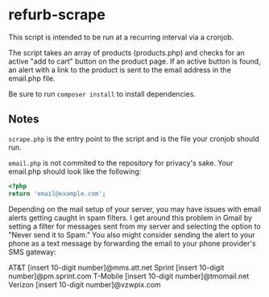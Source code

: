 # refurb-scrape
This script is intended to be run at a recurring interval via a cronjob.

The script takes an array of products (products.php) and checks for an active "add to cart" button on the product page. If an active button is found, an alert with a link to the product is sent to the email address in the email.php file. 

Be sure to run ```composer install``` to install dependencies.

## Notes

```scrape.php``` is the entry point to the script and is the file your cronjob should run. 

```email.php``` is not commited to the repository for privacy's sake. Your email.php should look like the following:
```php
<?php
return 'email@example.com';
```

Depending on the mail setup of your server, you may have issues with email alerts getting caught in spam filters. I get around this problem in Gmail by setting a filter for messages sent from my server and selecting the option to "Never send it to Spam." You also might consider sending the alert to your phone as a text message by forwarding the email to your phone provider's SMS gateway:

AT&T [insert 10-digit number]@mms.att.net
Sprint [insert 10-digit number]@pm.sprint.com
T-Mobile [insert 10-digit number]@tmomail.net
Verizon [insert 10-digit number]@vzwpix.com
